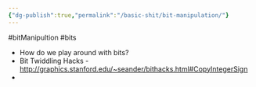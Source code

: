 ```yaml
---
{"dg-publish":true,"permalink":"/basic-shit/bit-manipulation/"}
---
```


#bitManipultion #bits
- How do we play around with bits? 
- Bit Twiddling Hacks - http://graphics.stanford.edu/~seander/bithacks.html#CopyIntegerSign
- 
